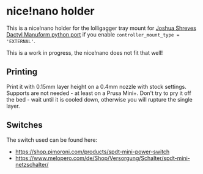 # nice!nano holder

This is a nice!nano holder for the lolligagger tray mount for [Joshua Shreves
Dactyl Manuform python port](https://github.com/joshreve/dactyl-keyboard) if you
enable ```controller_mount_type = 'EXTERNAL'```.

This is a work in progress, the nice!nano does not fit that well!

## Printing

Print it with 0.15mm layer height on a 0.4mm nozzle with stock settings.
Supports are not needed - at least on a Prusa Mini+.
Don't try to pry it off the bed - wait until it is cooled down, otherwise you
will rupture the single layer.

## Switches

The switch used can be found here:
- https://shop.pimoroni.com/products/spdt-mini-power-switch
- https://www.melopero.com/de/Shop/Versorgung/Schalter/spdt-mini-netzschalter/
